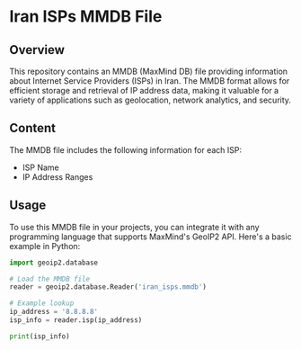# Iran ISPs MMDB File

## Overview
This repository contains an MMDB (MaxMind DB) file providing information about Internet Service Providers (ISPs) in Iran. The MMDB format allows for efficient storage and retrieval of IP address data, making it valuable for a variety of applications such as geolocation, network analytics, and security.

## Content
The MMDB file includes the following information for each ISP:

- ISP Name
- IP Address Ranges

## Usage
To use this MMDB file in your projects, you can integrate it with any programming language that supports MaxMind's GeoIP2 API. Here's a basic example in Python:

```python
import geoip2.database

# Load the MMDB file
reader = geoip2.database.Reader('iran_isps.mmdb')

# Example lookup
ip_address = '8.8.8.8'
isp_info = reader.isp(ip_address)

print(isp_info)
